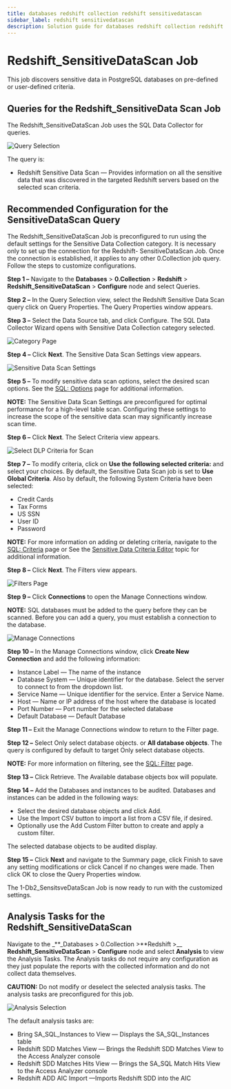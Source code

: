 ```yaml
---
title: databases redshift collection redshift sensitivedatascan
sidebar_label: redshift sensitivedatascan
description: Solution guide for databases redshift collection redshift sensitivedatascan including implementation steps, configuration, and best practices.
---
```


# Redshift_SensitiveDataScan Job

This job discovers sensitive data in PostgreSQL databases on pre-defined or user-defined criteria.

## Queries for the Redshift_SensitiveData Scan Job

The Redshift_SensitiveDataScan Job uses the SQL Data Collector for queries.

![Query Selection](/img/product_docs/accessanalyzer/solutions/databases/redshift/collection/collectionsensitivedataquery.webp)

The query is:

- Redshift Sensitive Data Scan — Provides information on all the sensitive data that was discovered
  in the targeted Redshift servers based on the selected scan criteria.

## Recommended Configuration for the SensitiveDataScan Query

The Redshift_SensitiveDataScan Job is preconfigured to run using the default settings for the
Sensitive Data Collection category. It is necessary only to set up the connection for the Redshift-
SensitiveDataScan Job. Once the connection is established, it applies to any other 0.Collection job
query. Follow the steps to customize configurations.

**Step 1 –** Navigate to the **Databases** > **0.Collection** > **Redshift** >
**Redshift_SensitiveDataScan** > **Configure** node and select Queries.

**Step 2 –** In the Query Selection view, select the Redshift Sensitive Data Scan query click on
Query Properties. The Query Properties window appears.

**Step 3 –** Select the Data Source tab, and click Configure. The SQL Data Collector Wizard opens
with Sensitive Data Collection category selected.

![Category Page](/img/product_docs/accessanalyzer/solutions/databases/redshift/collection/collectionsensitivedatacategory.webp)

**Step 4 –** Click **Next**. The Sensitive Data Scan Settings view appears.

![Sensitive Data Scan Settings](/img/product_docs/accessanalyzer/solutions/databases/redshift/collection/collectionsensitivedatajoboptions.webp)

**Step 5 –** To modify sensitive data scan options, select the desired scan options. See the
[SQL: Options](/docs/accessanalyzer/12.0/data-collection/sql/options.md) page for additional information.

**NOTE:** The Sensitive Data Scan Settings are preconfigured for optimal performance for a
high-level table scan. Configuring these settings to increase the scope of the sensitive data scan
may significantly increase scan time.

**Step 6 –** Click **Next**. The Select Criteria view appears.

![Select DLP Criteria for Scan](/img/product_docs/accessanalyzer/solutions/databases/redshift/collection/collectionsensitivedatacriteria.webp)

**Step 7 –** To modify criteria, click on **Use the following selected criteria:** and select your
choices. By default, the Sensitive Data Scan job is set to **Use Global Criteria**. Also by default,
the following System Criteria have been selected:

- Credit Cards
- Tax Forms
- US SSN
- User ID
- Password

**NOTE:** For more information on adding or deleting criteria, navigate to the
[SQL: Criteria](/docs/accessanalyzer/12.0/data-collection/sql/criteria.md) page or See the
[Sensitive Data Criteria Editor](/docs/accessanalyzer/12.0/sensitive-data-discovery/criteria-editor/overview.md)
topic for additional information.

**Step 8 –** Click **Next**. The Filters view appears.

![Filters Page](/img/product_docs/accessanalyzer/solutions/databases/redshift/collection/collectionsensitivedatafilter.webp)

**Step 9 –** Click **Connections** to open the Manage Connections window.

**NOTE:** SQL databases must be added to the query before they can be scanned. Before you can add a
query, you must establish a connection to the database.

![Manage Connections](/img/product_docs/accessanalyzer/solutions/databases/redshift/collection/collectionsensitivedataconnection.webp)

**Step 10 –** In the Manage Connections window, click **Create New Connection** and add the
following information:

- Instance Label — The name of the instance
- Database System — Unique identifier for the database. Select the server to connect to from the
  dropdown list.
- Service Name — Unique identifier for the service. Enter a Service Name.
- Host — Name or IP address of the host where the database is located
- Port Number — Port number for the selected database
- Default Database — Default Database

**Step 11 –** Exit the Manage Connections window to return to the Filter page.

**Step 12 –** Select Only select database objects. or **All database objects**. The query is
configured by default to target Only select database objects.

**NOTE:** For more information on filtering, see the
[SQL: Filter](/docs/accessanalyzer/12.0/data-collection/sql/filter.md) page.

**Step 13 –** Click Retrieve. The Available database objects box will populate.

**Step 14 –** Add the Databases and instances to be audited. Databases and instances can be added in
the following ways:

- Select the desired database objects and click Add.
- Use the Import CSV button to import a list from a CSV file, if desired.
- Optionally use the Add Custom Filter button to create and apply a custom filter.

The selected database objects to be audited display.

**Step 15 –** Click **Next** and navigate to the Summary page, click Finish to save any setting
modifications or click Cancel if no changes were made. Then click OK to close the Query Properties
window.

The 1-Db2_SensitsveDataScan Job is now ready to run with the customized settings.

## Analysis Tasks for the Redshift_SensitiveDataScan

Navigate to the \_**\_Databases > 0.Collection >**Redshift >\_\_ **Redshift_SensitiveDataScan** >
**Configure** node and select **Analysis** to view the Analysis Tasks. The Analysis tasks do not
require any configuration as they just populate the reports with the collected information and do
not collect data themselves.

**CAUTION:** Do not modify or deselect the selected analysis tasks. The analysis tasks are
preconfigured for this job.

![Analysis Selection](/img/product_docs/accessanalyzer/solutions/databases/redshift/collection/analysiscollectionsensitivedatascan.webp)

The default analysis tasks are:

- Bring SA_SQL_Instances to View — Displays the SA_SQL_Instances table
- Redshift SDD Matches View — Brings the Redshift SDD Matches View to the Access Analyzer console
- Redshift SDD Matches Hits View — Brings the SA_SQL Match Hits View to the Access Analyzer console
- Redshift ADD AIC Import —Imports Redshift SDD into the AIC
